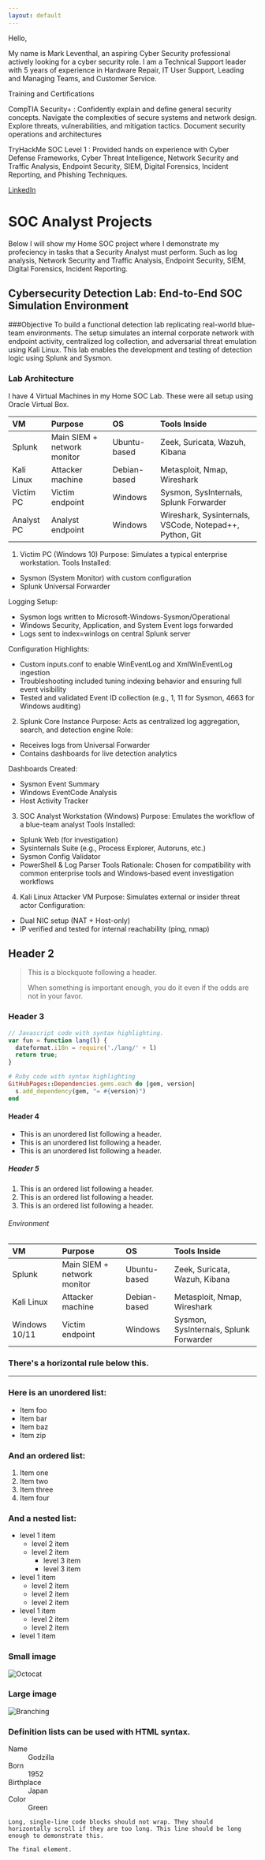 ```yaml
---
layout: default
---
```

Hello,

My name is Mark Leventhal, an aspiring Cyber Security professional actively looking for a cyber security role. I am a Technical Support leader with 
5 years of experience in Hardware Repair, IT User Support, Leading and Managing Teams, and Customer Service.  

Training and Certifications 

CompTIA Security+ : Confidently explain and define general security concepts. Navigate the complexities 
of secure systems and network design. Explore threats, vulnerabilities, and mitigation tactics. Document 
security operations and architectures 

TryHackMe SOC Level 1 : Provided hands on experience with Cyber Defense Frameworks, Cyber Threat 
Intelligence, Network Security and Traffic Analysis, Endpoint Security, SIEM, Digital Forensics, Incident 
Reporting, and Phishing Techniques.

[LinkedIn](https://www.linkedin.com/in/maleventhal/)

# SOC Analyst Projects

Below I will show my Home SOC project where I demonstrate my profeciency in tasks that a Security Analyst must perform. Such as log analysis, Network Security and Traffic Analysis, Endpoint Security, SIEM, Digital Forensics, Incident Reporting.

## Cybersecurity Detection Lab: End-to-End SOC Simulation Environment

###Objective
To build a functional detection lab replicating real-world blue-team environments. The setup simulates an internal corporate network with endpoint activity, centralized log collection, and adversarial threat emulation using Kali Linux. This lab enables the development and testing of detection logic using Splunk and Sysmon.

### Lab Architecture

I have 4 Virtual Machines in my Home SOC Lab. These were all setup using Oracle Virtual Box.

| VM            | Purpose                     | OS            | Tools Inside
|:--------------|:----------------------------|:--------------|:--------------------------------------|
| Splunk        | Main SIEM + network monitor | Ubuntu-based  | Zeek, Suricata, Wazuh, Kibana
| Kali Linux    | Attacker machine            | Debian-based  | Metasploit, Nmap, Wireshark
| Victim PC     | Victim endpoint             | Windows		    | Sysmon, SysInternals, Splunk Forwarder
| Analyst PC    | Analyst endpoint            | Windows		    | Wireshark, Sysinternals, VSCode, Notepad++, Python, Git

1. Victim PC (Windows 10)
Purpose: Simulates a typical enterprise workstation.
Tools Installed:
*  Sysmon (System Monitor) with custom configuration
*  Splunk Universal Forwarder

Logging Setup:
*  Sysmon logs written to Microsoft-Windows-Sysmon/Operational
*  Windows Security, Application, and System Event logs forwarded
*  Logs sent to index=winlogs on central Splunk server

Configuration Highlights:
*  Custom inputs.conf to enable WinEventLog and XmlWinEventLog ingestion
*  Troubleshooting included tuning indexing behavior and ensuring full event visibility
*  Tested and validated Event ID collection (e.g., 1, 11 for Sysmon, 4663 for Windows auditing)

2. Splunk Core Instance
Purpose: Acts as centralized log aggregation, search, and detection engine
Role:
*  Receives logs from Universal Forwarder
*  Contains dashboards for live detection analytics

Dashboards Created:
*  Sysmon Event Summary
*  Windows EventCode Analysis
*  Host Activity Tracker

3. SOC Analyst Workstation (Windows)
Purpose: Emulates the workflow of a blue-team analyst
Tools Installed:
*  Splunk Web (for investigation)
*  Sysinternals Suite (e.g., Process Explorer, Autoruns, etc.)
*  Sysmon Config Validator
*  PowerShell & Log Parser Tools
Rationale: Chosen for compatibility with common enterprise tools and Windows-based event investigation workflows

4. Kali Linux Attacker VM
Purpose: Simulates external or insider threat actor
Configuration:
*  Dual NIC setup (NAT + Host-only)
*  IP verified and tested for internal reachability (ping, nmap)

## Header 2

> This is a blockquote following a header.
>
> When something is important enough, you do it even if the odds are not in your favor.

### Header 3

```js
// Javascript code with syntax highlighting.
var fun = function lang(l) {
  dateformat.i18n = require('./lang/' + l)
  return true;
}
```

```ruby
# Ruby code with syntax highlighting
GitHubPages::Dependencies.gems.each do |gem, version|
  s.add_dependency(gem, "= #{version}")
end
```

#### Header 4

*   This is an unordered list following a header.
*   This is an unordered list following a header.
*   This is an unordered list following a header.

##### Header 5

1.  This is an ordered list following a header.
2.  This is an ordered list following a header.
3.  This is an ordered list following a header.

###### Environment

| VM            | Purpose                     | OS            | Tools Inside
|:--------------|:----------------------------|:--------------|:--------------------------------------|
| Splunk        | Main SIEM + network monitor | Ubuntu-based  | Zeek, Suricata, Wazuh, Kibana
| Kali Linux    | Attacker machine            | Debian-based  | Metasploit, Nmap, Wireshark
| Windows 10/11 | Victim endpoint             | Windows		    | Sysmon, SysInternals, Splunk Forwarder


### There's a horizontal rule below this.

* * *

### Here is an unordered list:

*   Item foo
*   Item bar
*   Item baz
*   Item zip

### And an ordered list:

1.  Item one
1.  Item two
1.  Item three
1.  Item four

### And a nested list:

- level 1 item
  - level 2 item
  - level 2 item
    - level 3 item
    - level 3 item
- level 1 item
  - level 2 item
  - level 2 item
  - level 2 item
- level 1 item
  - level 2 item
  - level 2 item
- level 1 item

### Small image

![Octocat](https://github.githubassets.com/images/icons/emoji/octocat.png)

### Large image

![Branching](https://guides.github.com/activities/hello-world/branching.png)


### Definition lists can be used with HTML syntax.

<dl>
<dt>Name</dt>
<dd>Godzilla</dd>
<dt>Born</dt>
<dd>1952</dd>
<dt>Birthplace</dt>
<dd>Japan</dd>
<dt>Color</dt>
<dd>Green</dd>
</dl>

```
Long, single-line code blocks should not wrap. They should horizontally scroll if they are too long. This line should be long enough to demonstrate this.
```

```
The final element.
```
